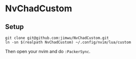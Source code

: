 # NvChadCustom

## Setup
```
git clone git@github.com:jimwu/NvChadCustom.git
ln -sn $(realpath NvChadCustom) ~/.config/nvim/lua/custom
```

Then open your nvim and do `:PackerSync`.
